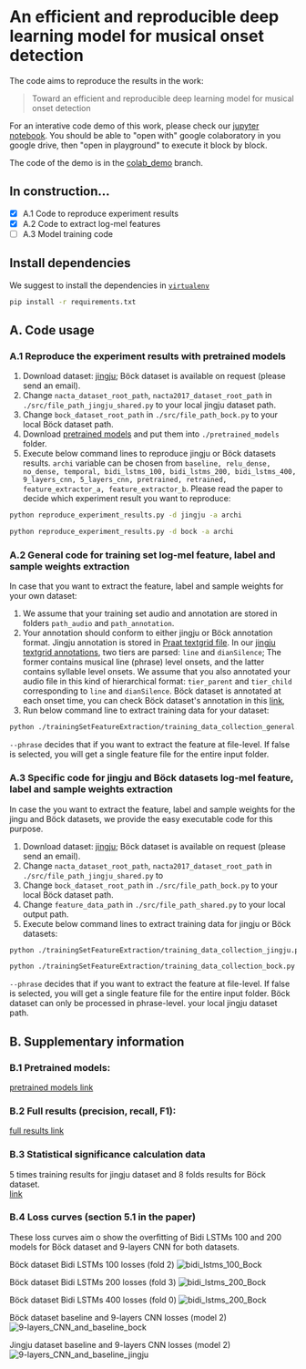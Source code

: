 # An efficient and reproducible deep learning model for musical onset detection

The code aims to reproduce the results in the work:
>Toward an efficient and reproducible deep learning model for musical onset detection

For an interative code demo of this work,
please check our [jupyter notebook](https://goo.gl/Y5KAFC). You should be able to "open with" google colaboratory 
in you google drive, then "open in playground" to execute it block by block.

The code of the demo is in the [colab_demo](https://github.com/musicalOnset-ismir2018/musicalOnset-ismir2018/tree/colab_demo) branch.

## In construction...
- [x] A.1 Code to reproduce experiment results
- [x] A.2 Code to extract log-mel features
- [ ] A.3 Model training code
## Install dependencies
We suggest to install the dependencies in [`virtualenv`](https://virtualenv.pypa.io/en/stable/)
```bash
pip install -r requirements.txt
```
## A. Code usage
### A.1 Reproduce the experiment results with pretrained models
1. Download dataset: [jingju](https://drive.google.com/open?id=17mo5FuWyEHkCFRExKRLGXFcQk2n-jMEW); Böck dataset
is available on request (please send an email).
2. Change `nacta_dataset_root_path`, `nacta2017_dataset_root_path` in `./src/file_path_jingju_shared.py` to
your local jingju dataset path.
3. Change `bock_dataset_root_path` in `./src/file_path_bock.py` to your local Böck dataset path.
4. Download [pretrained models](https://drive.google.com/open?id=1DFB53P4Fz_ixoVFd9fMpW7nvstaK_wuA) and put
them into `./pretrained_models` folder.
4. Execute below command lines to reproduce jingju or Böck datasets results. `archi` variable can be 
chosen from `baseline, relu_dense, no_dense, temporal, bidi_lstms_100, bidi_lstms_200, bidi_lstms_400,
9_layers_cnn, 5_layers_cnn, pretrained, retrained, feature_extractor_a, feature_extractor_b`. Please
read the paper to decide which experiment result you want to reproduce:
```bash
python reproduce_experiment_results.py -d jingju -a archi 
```
```bash
python reproduce_experiment_results.py -d bock -a archi
```

### A.2 General code for training set log-mel feature, label and sample weights extraction
In case that you want to extract the feature, label and sample weights for your own dataset:
1. We assume that your training set audio and annotation are stored in folders `path_audio` and `path_annotation`.
2. Your annotation should conform to either jingju or Böck annotation format. Jingju annotation is stored in
[Praat textgrid file](http://www.fon.hum.uva.nl/praat/manual/TextGrid_file_formats.html). 
In our [jingju textgrid annotations](https://drive.google.com/drive/folders/17mo5FuWyEHkCFRExKRLGXFcQk2n-jMEW?usp=sharing),
two tiers are parsed: `line` and `dianSilence`; The former contains musical line (phrase) level onsets, and the latter
contains syllable level onsets. We assume that you also annotated your audio file in this kind of hierarchical format:
`tier_parent` and `tier_child` corresponding to `line` and `dianSilence`. Böck dataset is annotated at each onset time, 
you can check Böck dataset's annotation in this [link](https://github.com/CPJKU/onset_db),
3. Run below command line to extract training data for your dataset:
```bash
python ./trainingSetFeatureExtraction/training_data_collection_general.py --audio <path_audio> --annotation <path_annotation> --output <path_output> --annotation_type <string, jingju or bock> --phrase <bool> --tier_parent <string e.g. line> --tier_child <string e.g. dianSilence>
```
`--phrase` decides that if you want to extract the feature at file-level. If false is selected, 
you will get a single feature file for the entire input folder.

### A.3 Specific code for jingju and Böck datasets log-mel feature, label and sample weights extraction
In case the you want to extract the feature, label and sample weights for the jingu and Böck datasets,
we provide the easy executable code for this purpose.
1. Download dataset: [jingju](https://drive.google.com/open?id=17mo5FuWyEHkCFRExKRLGXFcQk2n-jMEW); Böck dataset
is available on request (please send an email).
2. Change `nacta_dataset_root_path`, `nacta2017_dataset_root_path` in `./src/file_path_jingju_shared.py` to
3. Change `bock_dataset_root_path` in `./src/file_path_bock.py` to your local Böck dataset path.
4. Change `feature_data_path` in `./src/file_path_shared.py` to your local output path.
4. Execute below command lines to extract training data for jingju or Böck datasets:
```bash
python ./trainingSetFeatureExtraction/training_data_collection_jingju.py --phrase <bool>
```

```bash
python ./trainingSetFeatureExtraction/training_data_collection_bock.py
```
`--phrase` decides that if you want to extract the feature at file-level. If false is selected, 
you will get a single feature file for the entire input folder. Böck dataset can only be processed
in phrase-level.
your local jingju dataset path.
## B. Supplementary information
### B.1 Pretrained models:
[pretrained models link](https://drive.google.com/open?id=1DFB53P4Fz_ixoVFd9fMpW7nvstaK_wuA)

### B.2 Full results (precision, recall, F1):
[full results link](https://drive.google.com/open?id=100RKdVYwsW_WDyd6aDs0YUic84hEdwBl)

### B.3 Statistical significance calculation data
5 times training results for jingju dataset and 8 folds results for Böck dataset.  
[link](https://drive.google.com/open?id=1B1SroQRdsqOjKexA6ICinr3hbPk_jkdZ)

### B.4 Loss curves (section 5.1 in the paper)
These loss curves aim o show the overfitting of Bidi LSTMs 100 and 200 models
 for Böck dataset and 9-layers CNN for both datasets.

Böck dataset Bidi LSTMs 100 losses (fold 2)
![bidi_lstms_100_Bock](figs/loss/bidi_lstms_100_bock.png)

Böck dataset Bidi LSTMs 200 losses (fold 3)
![bidi_lstms_200_Bock](figs/loss/bidi_lstms_200_bock.png)

Böck dataset Bidi LSTMs 400 losses (fold 0)
![bidi_lstms_200_Bock](figs/loss/bidi_lstms_400_bock.png)

Böck dataset baseline and 9-layers CNN losses (model 2)
![9-layers_CNN_and_baseline_bock](figs/loss/9-layers_CNN_bock.png)

Jingju dataset baseline and 9-layers CNN losses (model 2)
![9-layers_CNN_and_baseline_jingju](figs/loss/9-layers_CNN_jingju.png)
